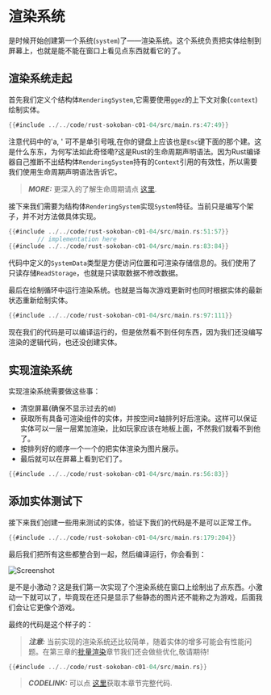 # 渲染系统

是时候开始创建第一个系统(`system`)了——渲染系统。这个系统负责把实体绘制到屏幕上，也就是能不能在窗口上看见点东西就看它的了。

## 渲染系统走起
首先我们定义个结构体`RenderingSystem`,它需要使用`ggez`的上下文对象(`context`)绘制实体。

```rust
{{#include ../../code/rust-sokoban-c01-04/src/main.rs:47:49}}
```

注意代码中的&apos;a, &apos; 可不是单引号哦,在你的键盘上应该也是`Esc`键下面的那个建。这是什么东东，为何写法如此奇怪嘞?这是Rust的生命周期声明语法。因为Rust编译器自己推断不出结构体`RenderingSystem`持有的`Context`引用的有效性，所以需要我们使用生命周期声明语法告诉它。

> **_MORE:_**  更深入的了解生命周期请点 [这里](https://doc.rust-lang.org/book/ch10-03-lifetime-syntax.html).

接下来我们需要为结构体`RenderingSystem`实现`System`特征。当前只是编写个架子，并不对方法做具体实现。

```rust
{{#include ../../code/rust-sokoban-c01-04/src/main.rs:51:57}}
        // implementation here
{{#include ../../code/rust-sokoban-c01-04/src/main.rs:83:84}}
```

代码中定义的`SystemData`类型是方便访问位置和可渲染存储信息的。我们使用了只读存储`ReadStorage`，也就是只读取数据不修改数据。

最后在绘制循环中运行渲染系统。也就是当每次游戏更新时也同时根据实体的最新状态重新绘制实体。

```rust
{{#include ../../code/rust-sokoban-c01-04/src/main.rs:97:111}}
```

现在我们的代码是可以编译运行的，但是依然看不到任何东西，因为我们还没编写渲染的逻辑代码，也还没创建实体。

## 实现渲染系统

实现渲染系统需要做这些事：

* 清空屏幕(确保不显示过去的`帧`)
* 获取所有具备可渲染组件的实体，并按空间z轴排列好后渲染。这样可以保证实体可以一层一层累加渲染，比如玩家应该在地板上面，不然我们就看不到他了。
* 按排列好的顺序一个一个的把实体渲染为图片展示。
* 最后就可以在屏幕上看到它们了。

```rust
{{#include ../../code/rust-sokoban-c01-04/src/main.rs:56:83}}
```

## 添加实体测试下

接下来我们创建一些用来测试的实体，验证下我们的代码是不是可以正常工作。

```rust
{{#include ../../code/rust-sokoban-c01-04/src/main.rs:179:204}}
```

最后我们把所有这些都整合到一起，然后编译运行，你会看到：

![Screenshot](../images/rendering.png)

是不是小激动？这是我们第一次实现了个渲染系统在窗口上绘制出了点东西。小激动一下就可以了，毕竟现在还只是显示了些静态的图片还不能称之为游戏，后面我们会让它更像个游戏。

最终的代码是这个样子的：

> **_注意:_**  当前实现的渲染系统还比较简单，随着实体的增多可能会有性能问题。在第三章的[批量渲染](/c03-04-batch-rendering.html)章节我们还会做些优化,敬请期待!


```rust
{{#include ../../code/rust-sokoban-c01-04/src/main.rs}}
```

> **_CODELINK:_**  可以点 [这里](https://github.com/iolivia/rust-sokoban/tree/master/code/rust-sokoban-c01-04)获取本章节完整代码.

